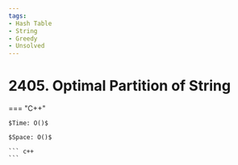 ```yaml
---
tags:
- Hash Table
- String
- Greedy
- Unsolved
---
```



# 2405. Optimal Partition of String

=== "C++"

    $Time: O()$

    $Space: O()$

    ``` c++
    ```